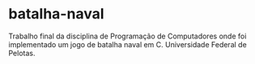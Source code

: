 # batalha-naval
Trabalho final da disciplina de Programação de Computadores onde foi implementado um jogo de batalha naval em C. Universidade Federal de Pelotas.
